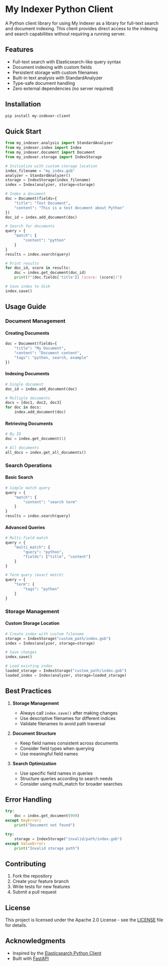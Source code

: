 # My Indexer Python Client

A Python client library for using My Indexer as a library for full-text search and document indexing. This client provides direct access to the indexing and search capabilities without requiring a running server.

## Features

- Full-text search with Elasticsearch-like query syntax
- Document indexing with custom fields
- Persistent storage with custom filenames
- Built-in text analysis with StandardAnalyzer
- Type-safe document handling
- Zero external dependencies (no server required)

## Installation

```bash
pip install my-indexer-client
```

## Quick Start

```python
from my_indexer.analysis import StandardAnalyzer
from my_indexer.index import Index
from my_indexer.document import Document
from my_indexer.storage import IndexStorage

# Initialize with custom storage location
index_filename = "my_index.gob"
analyzer = StandardAnalyzer()
storage = IndexStorage(index_filename)
index = Index(analyzer, storage=storage)

# Index a document
doc = Document(fields={
    "title": "Test Document",
    "content": "This is a test document about Python"
})
doc_id = index.add_document(doc)

# Search for documents
query = {
    "match": {
        "content": "python"
    }
}
results = index.search(query)

# Print results
for doc_id, score in results:
    doc = index.get_document(doc_id)
    print(f"{doc.fields['title']} (score: {score})")

# Save index to disk
index.save()
```

## Usage Guide

### Document Management

#### Creating Documents
```python
doc = Document(fields={
    "title": "My Document",
    "content": "Document content",
    "tags": "python, search, example"
})
```

#### Indexing Documents
```python
# Single document
doc_id = index.add_document(doc)

# Multiple documents
docs = [doc1, doc2, doc3]
for doc in docs:
    index.add_document(doc)
```

#### Retrieving Documents
```python
# By ID
doc = index.get_document(1)

# All documents
all_docs = index.get_all_documents()
```

### Search Operations

#### Basic Search
```python
# Simple match query
query = {
    "match": {
        "content": "search term"
    }
}
results = index.search(query)
```

#### Advanced Queries
```python
# Multi-field match
query = {
    "multi_match": {
        "query": "python",
        "fields": ["title", "content"]
    }
}

# Term query (exact match)
query = {
    "term": {
        "tags": "python"
    }
}
```

### Storage Management

#### Custom Storage Location
```python
# Create index with custom filename
storage = IndexStorage("custom_path/index.gob")
index = Index(analyzer, storage=storage)

# Save changes
index.save()

# Load existing index
loaded_storage = IndexStorage("custom_path/index.gob")
loaded_index = Index(analyzer, storage=loaded_storage)
```

## Best Practices

1. **Storage Management**
   - Always call `index.save()` after making changes
   - Use descriptive filenames for different indices
   - Validate filenames to avoid path traversal

2. **Document Structure**
   - Keep field names consistent across documents
   - Consider field types when querying
   - Use meaningful field names

3. **Search Optimization**
   - Use specific field names in queries
   - Structure queries according to search needs
   - Consider using multi_match for broader searches

## Error Handling

```python
try:
    doc = index.get_document(999)
except KeyError:
    print("Document not found")

try:
    storage = IndexStorage("invalid/path/index.gob")
except ValueError:
    print("Invalid storage path")
```

## Contributing

1. Fork the repository
2. Create your feature branch
3. Write tests for new features
4. Submit a pull request

## License

This project is licensed under the Apache 2.0 License - see the [LICENSE](LICENSE) file for details.

## Acknowledgments

- Inspired by the [Elasticsearch Python Client](https://github.com/elastic/elasticsearch-py)
- Built with [FastAPI](https://fastapi.tiangolo.com/)
